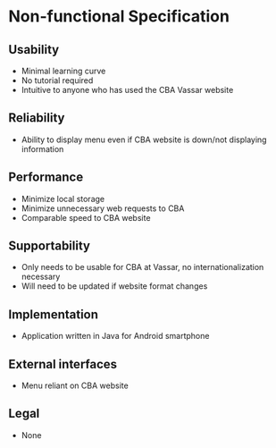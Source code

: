 # Non-functional Specification

## Usability
* Minimal learning curve
* No tutorial required
* Intuitive to anyone who has used the CBA Vassar website

## Reliability
* Ability to display menu even if CBA website is down/not displaying information

## Performance
* Minimize local storage
* Minimize unnecessary web requests to CBA
* Comparable speed to CBA website

## Supportability
* Only needs to be usable for CBA at Vassar, no internationalization necessary
* Will need to be updated if website format changes

## Implementation
* Application written in Java for Android smartphone

## External interfaces
* Menu reliant on CBA website

## Legal
* None